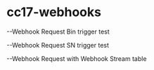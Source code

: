 # cc17-webhooks

--Webhook Request Bin trigger test

--Webhook Request SN trigger test

--Webhook Request with Webhook Stream table
